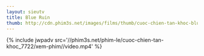 ```yaml
---
layout: sieutv
title: Blue Ruin
thumb: http://cdn.phim3s.net/images/films/thumb/cuoc-chien-tan-khoc-blue-ruin-2013.jpg
---
```

{% include jwpadv src='//phim3s.net/phim-le/cuoc-chien-tan-khoc_7722/xem-phim//video.mp4' %}